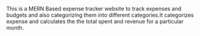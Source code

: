 This is a MERN Based expense tracker website to track expenses and budgets and also categorizing them into different categories.It categorizes expense and calculates the the total spent and revenue for a particular month.
